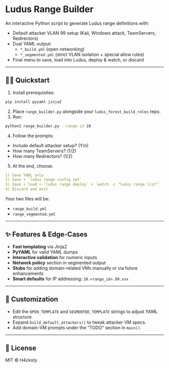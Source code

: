 # Ludus Range Builder

An interactive Python script to generate Ludus range definitions with:

- Default attacker VLAN 99 setup (Kali, Windows attack, TeamServers, Redirectors)  
- Dual YAML output:  
  - `*_build.yml` (open networking)  
  - `*_segmented.yml` (strict VLAN isolation + special allow rules)  
- Final menu to save, load into Ludus, deploy & watch, or discard  

---

## 🏃‍♂️ Quickstart

1. Install prerequisites:
```bash
pip install pyyaml jinja2
```
2. Place `range_builder.py` alongside your `ludus_forest_build_roles` repo.
3. Run:
```bash
python3 range_builder.py --range-id 10
```
4. Follow the prompts:
- Include default attacker setup? (Y/n)
- How many TeamServers? (1/2)
- How many Redirectors? (1/2)
5. At the end, choose:
```yaml
1) Save YAML only  
2) Save + `ludus range config set`  
3) Save + load + `ludus range deploy` + `watch -c "ludus range list"`  
4) Discard and exit  
```
Your two files will be:
- `range_build.yml`  
- `range_segmented.yml`  

---

## ✨ Features & Edge-Cases

- **Fast templating** via Jinja2  
- **PyYAML** for valid YAML dumps  
- **Interactive validation** for numeric inputs  
- **Network policy** section in segmented output  
- **Stubs** for adding domain-related VMs manually or via future enhancements  
- **Smart defaults** for IP addressing: `10.<range_id>.99.xxx`  

---

## 🔧 Customization

- Edit the `OPEN_TEMPLATE` and `SEGMENTED_TEMPLATE` strings to adjust YAML structure.  
- Expand `build_default_attackers()` to tweak attacker VM specs.  
- Add domain-VM prompts under the “TODO” section in `main()`.  

---

## 📎 License

MIT © H4cksty
